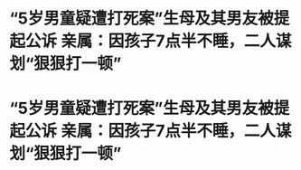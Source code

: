 # “5岁男童疑遭打死案”生母及其男友被提起公诉 亲属：因孩子7点半不睡，二人谋划“狠狠打一顿”

# “5岁男童疑遭打死案”生母及其男友被提起公诉 亲属：因孩子7点半不睡，二人谋划“狠狠打一顿”

